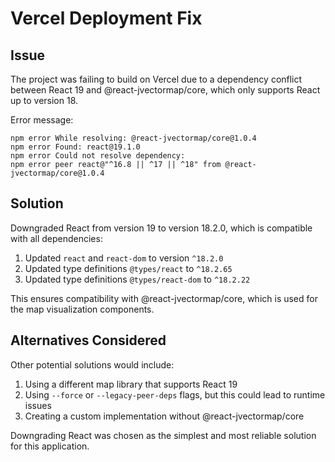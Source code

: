 # Vercel Deployment Fix

## Issue

The project was failing to build on Vercel due to a dependency conflict between React 19 and @react-jvectormap/core, which only supports React up to version 18.

Error message:
```
npm error While resolving: @react-jvectormap/core@1.0.4
npm error Found: react@19.1.0
npm error Could not resolve dependency:
npm error peer react@"^16.8 || ^17 || ^18" from @react-jvectormap/core@1.0.4
```

## Solution

Downgraded React from version 19 to version 18.2.0, which is compatible with all dependencies:

1. Updated `react` and `react-dom` to version `^18.2.0`
2. Updated type definitions `@types/react` to `^18.2.65` 
3. Updated type definitions `@types/react-dom` to `^18.2.22`

This ensures compatibility with @react-jvectormap/core, which is used for the map visualization components.

## Alternatives Considered

Other potential solutions would include:
1. Using a different map library that supports React 19
2. Using `--force` or `--legacy-peer-deps` flags, but this could lead to runtime issues
3. Creating a custom implementation without @react-jvectormap/core

Downgrading React was chosen as the simplest and most reliable solution for this application. 